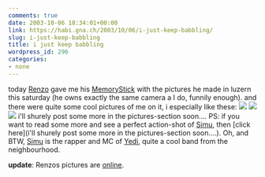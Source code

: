 ```yaml
---
comments: true
date: 2003-10-06 18:34:01+00:00
link: https://habi.gna.ch/2003/10/06/i-just-keep-babbling/
slug: i-just-keep-babbling
title: i just keep babbling
wordpress_id: 296
categories:
- none
---
```


today [Renzo](https://habi.gna.ch/pics/SUICMC03/Pages/25.html) gave me his [MemoryStick](http://www.memorystick.com/en/) with the pictures he made in luzern this saturday (he owns exactly the same camera a I do, funnily enough).
and there were quite some cool pictures of me on it, i especially like these: 
[![](https://habi.gna.ch/blog/images/renzoDSC01736-tm.jpg)](https://habi.gna.ch/blog/images/renzoDSC01736.jpg) [![](https://habi.gna.ch/blog/images/renzoDSC01763-tm.jpg)](https://habi.gna.ch/blog/images/renzoDSC01763.jpg) [![](https://habi.gna.ch/blog/images/renzoDSC01721-tm.jpg)](https://habi.gna.ch/blog/images/renzoDSC01721.jpg)
i'll shurely post some more in the pictures-section soon....
PS: if you want to read some more and see a perfect action-shot of [Simu](https://habi.gna.ch/pics/SUICMC03/Pages/19.html), then [click here](i'll shurely post some more in the pictures-section soon....).
Oh, and BTW, [Simu](popUp('pic/band/mon_new.jpg')) is the rapper and MC of [Yedi](http://www.yedi.ch/), quite a cool band from the neighbourhood.

**update**: Renzos pictures are [online](https://habi.gna.ch/pics/SUICMC03_Renzo/).
